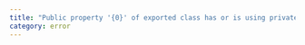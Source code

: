 ```yaml
---
title: "Public property '{0}' of exported class has or is using private name '{1}'."
category: error
---
```

